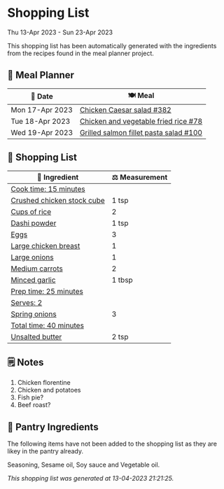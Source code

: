 # Shopping List

Thu 13-Apr 2023 - Sun 23-Apr 2023

This shopping list has been automatically generated with the ingredients from the recipes found in the meal planner project.

## 📅 Meal Planner

|📅 Date| 🍽️ Meal|
|----|----|
|Mon 17-Apr 2023|[Chicken Caesar salad #382](https://github.com/jcallaghan/The-Cookbook/issues/382)|
|Tue 18-Apr 2023|[Chicken and vegetable fried rice #78](https://github.com/jcallaghan/The-Cookbook/issues/78)|
|Wed 19-Apr 2023|[Grilled salmon fillet pasta salad #100](https://github.com/jcallaghan/The-Cookbook/issues/100)|

## 🛒 Shopping List

| 🍌 Ingredient| ⚖️ Measurement|
|----------|-----------|
|[Cook time: 15 minutes](https://www.sainsburys.co.uk/gol-ui/SearchResults/Cook%20time:%2015%20minutes)||
|[Crushed chicken stock cube](https://www.sainsburys.co.uk/gol-ui/SearchResults/Crushed%20chicken%20stock%20cube)|1 tsp|
|[Cups of rice](https://www.sainsburys.co.uk/gol-ui/SearchResults/Cups%20of%20rice)|2|
|[Dashi powder](https://www.sainsburys.co.uk/gol-ui/SearchResults/Dashi%20powder)|1 tsp|
|[Eggs](https://www.sainsburys.co.uk/gol-ui/SearchResults/Eggs)|3|
|[Large chicken breast](https://www.sainsburys.co.uk/gol-ui/SearchResults/Large%20chicken%20breast)|1|
|[Large onions](https://www.sainsburys.co.uk/gol-ui/SearchResults/Large%20onions)|1|
|[Medium carrots](https://www.sainsburys.co.uk/gol-ui/SearchResults/Medium%20carrots)|2|
|[Minced garlic](https://www.sainsburys.co.uk/gol-ui/SearchResults/Minced%20garlic)|1 tbsp|
|[Prep time: 25 minutes](https://www.sainsburys.co.uk/gol-ui/SearchResults/Prep%20time:%2025%20minutes)||
|[Serves: 2](https://www.sainsburys.co.uk/gol-ui/SearchResults/Serves:%202)||
|[Spring onions](https://www.sainsburys.co.uk/gol-ui/SearchResults/Spring%20onions)|3|
|[Total time: 40 minutes](https://www.sainsburys.co.uk/gol-ui/SearchResults/Total%20time:%2040%20minutes)||
|[Unsalted butter](https://www.sainsburys.co.uk/gol-ui/SearchResults/Unsalted%20butter)|2 tsp|

## 🗒️ Notes

1. Chicken florentine
1. Chicken and potatoes 
1. Fish pie?
1. Beef roast?

## 🏪 Pantry Ingredients

The following items have not been added to the shopping list as they are likey in the pantry already.

Seasoning, Sesame oil, Soy sauce and Vegetable oil.


_This shopping list was generated at 13-04-2023 21:21:25._